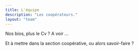 ```yaml
---
title: L'équipe
description: "Les coopérateurs."
layout: "team"
---
```


Nos bios, plus le Cv ? A voir ...

Et à mettre dans la section coopérative, ou alors savoir-faire ?
